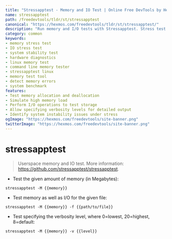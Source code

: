 ```yaml
---
title: "Stressapptest - Memory and IO Test | Online Free DevTools by Hexmos"
name: stressapptest
path: /freedevtools/tldr/st/stressapptest
canonical: "https://hexmos.com/freedevtools/tldr/st/stressapptest/"
description: "Run memory and I/O tests with Stressapptest. Stress test your system's memory and identify hardware issues effectively. Free online tool, no registration required."
category: common
keywords:
- memory stress test
- IO stress test
- system stability test
- hardware diagnostics
- linux memory test
- command line memory tester
- stressapptest linux
- memory test tool
- detect memory errors
- system benchmark
features:
- Test memory allocation and deallocation
- Simulate high memory load
- Perform I/O operations to test storage
- Allow specifying verbosity levels for detailed output
- Identify system instability issues under stress
ogImage: "https://hexmos.com/freedevtools/site-banner.png"
twitterImage: "https://hexmos.com/freedevtools/site-banner.png"
---
```


# stressapptest

> Userspace memory and IO test.
> More information: <https://github.com/stressapptest/stressapptest>.

- Test the given amount of memory (in Megabytes):

`stressapptest -M {{memory}}`

- Test memory as well as I/O for the given file:

`stressapptest -M {{memory}} -f {{path/to/file}}`

- Test specifying the verbosity level, where 0=lowest, 20=highest, 8=default:

`stressapptest -M {{memory}} -v {{level}}`
